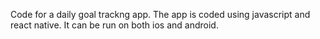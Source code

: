 Code for a daily goal trackng app. The app is coded using javascript and react native. It can be run on both ios and android. 
